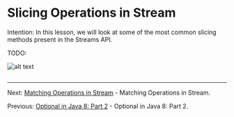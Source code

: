 # Slicing Operations in Stream

Intention: In this lesson, we will look at some of the most common slicing methods present in the Streams API.

TODO:

![alt text](../../etc/features/img.png "Img")

```java

```

<hr>

Next: [Matching Operations in Stream](chapter_18.md "Matching Operations in Stream") - Matching Operations in Stream.

Previous: [Optional in Java 8: Part 2](chapter_16.md "Optional in Java 8: Part 2") - Optional in Java 8: Part 2.